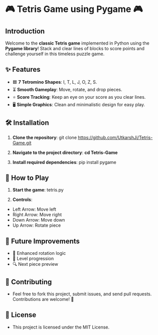 # 🎮 **Tetris Game using Pygame** 🎮 

## **Introduction**
Welcome to the **classic Tetris game** implemented in Python using the **Pygame library**! Stack and clear lines of blocks to score points and challenge yourself in this timeless puzzle game.

## ✨ **Features**
- 🟦 **7 Tetromino Shapes**: I, T, L, J, O, Z, S.
- ⏳ **Smooth Gameplay**: Move, rotate, and drop pieces.
- ⭐ **Score Tracking**: Keep an eye on your score as you clear lines.
- 🖥️ **Simple Graphics**: Clean and minimalistic design for easy play.

## 🛠️ **Installation**
1. **Clone the repository**:
   git clone https://github.com/UtkarshJi/Tetris-Game.git
   
2. **Navigate to the project directory**:
   **cd Tetris-Game**

3. **Install required dependencies**:
   pip install pygame

## 🎯 **How to Play**
1. **Start the game**:
   tetris.py

3. **Controls**:
- Left Arrow: Move left
- Right Arrow: Move right
- Down Arrow: Move down
- Up Arrow: Rotate piece

## 🚀 **Future Improvements**
- 🔄 Enhanced rotation logic
- 🌟 Level progression
- 🔍 Next piece preview

## 🤝 **Contributing**
- Feel free to fork this project, submit issues, and send pull requests. Contributions are welcome! 🎉

## 📜 **License**
- This project is licensed under the MIT License.

